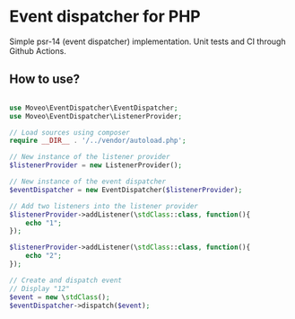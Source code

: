 # Event dispatcher for PHP
Simple psr-14 (event dispatcher) implementation. Unit tests and CI through Github Actions.


## How to use?
```php

use Moveo\EventDispatcher\EventDispatcher;
use Moveo\EventDispatcher\ListenerProvider;

// Load sources using composer
require __DIR__ . '/../vendor/autoload.php';

// New instance of the listener provider
$listenerProvider = new ListenerProvider();

// New instance of the event dispatcher
$eventDispatcher = new EventDispatcher($listenerProvider);

// Add two listeners into the listener provider
$listenerProvider->addListener(\stdClass::class, function(){
    echo "1";
});

$listenerProvider->addListener(\stdClass::class, function(){
    echo "2";
});

// Create and dispatch event
// Display "12"
$event = new \stdClass();
$eventDispatcher->dispatch($event);
```
